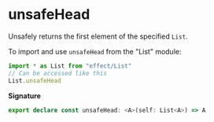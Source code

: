 # unsafeHead

Unsafely returns the first element of the specified `List`.

To import and use `unsafeHead` from the "List" module:

```ts
import * as List from "effect/List"
// Can be accessed like this
List.unsafeHead
```

**Signature**

```ts
export declare const unsafeHead: <A>(self: List<A>) => A
```
